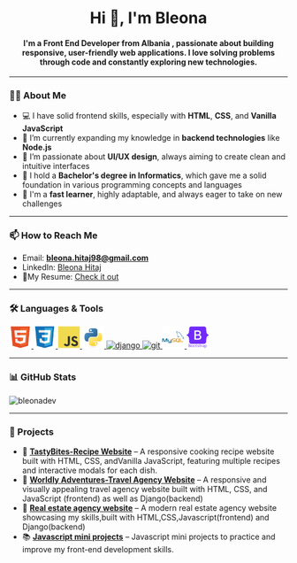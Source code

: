 <h1 align="center">Hi 👋, I'm Bleona</h1>
<h4 align="center">
I'm a Front End Developer from Albania , passionate about building responsive, user-friendly web applications. I love solving problems through code and constantly exploring new technologies.
</h4>

---

### 👩‍💻 About Me
- 💻 I have solid frontend skills, especially with **HTML**, **CSS**, and **Vanilla JavaScript**
- 🌱 I’m currently expanding my knowledge in **backend technologies** like **Node.js**  
- 🎨 I’m passionate about **UI/UX design**, always aiming to create clean and intuitive interfaces
- 🧠 I hold a **Bachelor's degree in Informatics**, which gave me a solid foundation in various programming concepts and languages
- 🚀 I'm a **fast learner**, highly adaptable, and always eager to take on new challenges

---

### 📫 How to Reach Me

- Email: **bleona.hitaj98@gmail.com**
- LinkedIn: [Bleona Hitaj](https://www.linkedin.com/in/bleona-hitaj-a2b155334/)
- 📄My Resume: [Check it out](https://drive.google.com/file/d/1wnvK_a-Rgqd0ehqd8b5jLrFKnWC_PUXp/view?usp=drive_link)

---

### 🛠️ Languages & Tools

<p align="left">
  <a href="https://www.w3.org/html/" target="_blank"> <img src="https://raw.githubusercontent.com/devicons/devicon/master/icons/html5/html5-original.svg" alt="html5" width="40" height="40"/> </a>
  <a href="https://www.w3schools.com/css/" target="_blank"> <img src="https://raw.githubusercontent.com/devicons/devicon/master/icons/css3/css3-original.svg" alt="css3" width="40" height="40"/> </a>
  <a href="https://developer.mozilla.org/en-US/docs/Web/JavaScript" target="_blank"> <img src="https://raw.githubusercontent.com/devicons/devicon/master/icons/javascript/javascript-original.svg" alt="javascript" width="40" height="40"/> </a>
  <a href="https://www.python.org" target="_blank"> <img src="https://raw.githubusercontent.com/devicons/devicon/master/icons/python/python-original.svg" alt="python" width="40" height="40"/> </a>
  <a href="https://www.djangoproject.com/" target="_blank"> <img src="https://cdn.worldvectorlogo.com/logos/django.svg" alt="django" width="40" height="40"/> </a>
  <a href="https://git-scm.com/" target="_blank"> <img src="https://www.vectorlogo.zone/logos/git-scm/git-scm-icon.svg" alt="git" width="40" height="40"/> </a>
  <a href="https://www.mysql.com/" target="_blank"> <img src="https://raw.githubusercontent.com/devicons/devicon/master/icons/mysql/mysql-original-wordmark.svg" alt="mysql" width="40" height="40"/> </a>
  <a href="https://getbootstrap.com" target="_blank"> <img src="https://raw.githubusercontent.com/devicons/devicon/master/icons/bootstrap/bootstrap-plain-wordmark.svg" alt="bootstrap" width="40" height="40"/> </a>
</p>

---

### 📊 GitHub Stats

<p>
  <img align="center" src="https://github-readme-stats.vercel.app/api/top-langs?username=bleonadev&show_icons=true&locale=en&layout=compact" alt="bleonadev" />
</p>

---

### 💼 Projects
- 🍴 [**TastyBites-Recipe Website**](https://github.com/BleonaDev/TastyBites) – A responsive cooking recipe website built with HTML, CSS, andVanilla JavaScript, featuring multiple recipes and interactive modals for each dish.
- 🔗 [**Worldly Adventures-Travel Agency Website**](https://github.com/bleonadev/worldly-adventures-website) – A responsive and visually appealing travel agency website built with HTML, CSS, and JavaScript (frontend) as well as Django(backend)
- 📝 [**Real estate agency website**](https://github.com/BleonaDev/real-estate-website) – A modern real estate agency website showcasing my skills,built with HTML,CSS,Javascript(frontend) and Django(backend)
- 📚 [**Javascript mini projects**](https://github.com/BleonaDev/Javascript-mini-projects) – Javascript mini projects to practice and improve my front-end development skills.
